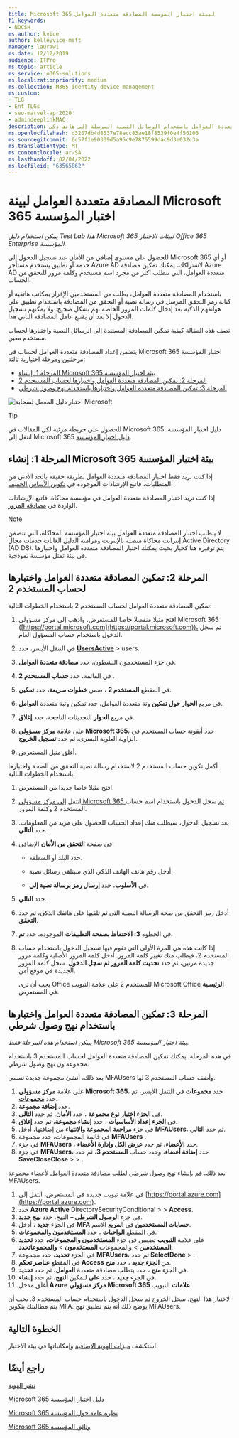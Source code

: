 ```yaml
---
title: Microsoft 365 لبيئة اختبار المؤسسة المصادقة متعددة العوامل
f1.keywords:
- NOCSH
ms.author: kvice
author: kelleyvice-msft
manager: laurawi
ms.date: 12/12/2019
audience: ITPro
ms.topic: article
ms.service: o365-solutions
ms.localizationpriority: medium
ms.collection: M365-identity-device-management
ms.custom:
- TLG
- Ent_TLGs
- seo-marvel-apr2020
- admindeeplinkMAC
description: قم بتكوين المصادقة متعددة العوامل باستخدام الرسائل النصية المرسلة إلى هاتف ذكي Microsoft 365 بيئة اختبار المؤسسة.
ms.openlocfilehash: d3207db4d8537e78ecc83ae18f8539f0e4f56106
ms.sourcegitcommit: 6c57f1e90339d5a95c9e7875599dac9d3e032c3a
ms.translationtype: MT
ms.contentlocale: ar-SA
ms.lasthandoff: 02/04/2022
ms.locfileid: "63565862"
---
```

# <a name="multi-factor-authentication-for-your-microsoft-365-for-enterprise-test-environment"></a>المصادقة متعددة العوامل لبيئة Microsoft 365 اختبار المؤسسة

*يمكن استخدام دليل Test Lab هذا Microsoft 365 لبيئات الاختبار Office 365 Enterprise المؤسسة.*

للحصول على مستوى إضافي من الأمان عند تسجيل الدخول إلى Microsoft 365 أو أي خدمة أو تطبيق يستخدم مستأجر Azure AD لاشتراكك، يمكنك تمكين مصادقة Azure AD متعددة العوامل، التي تتطلب أكثر من مجرد اسم مستخدم وكلمة مرور للتحقق من الحساب.

باستخدام المصادقة متعددة العوامل، يطلب من المستخدمين الإقرار بمكاتب هاتفية أو كتابة رمز التحقق المرسل في رسالة نصية أو التحقق من المصادقة باستخدام تطبيق على هواتفهم الذكية بعد إدخال كلمات المرور الخاصة بهم بشكل صحيح. ولا يمكنهم تسجيل الدخول إلا بعد أن يقتنع عامل المصادقة الثاني هذا.
  
تصف هذه المقالة كيفية تمكين المصادقة المستندة إلى الرسائل النصية واختبارها لحساب مستخدم معين.
  
يتضمن إعداد المصادقة متعددة العوامل لحساب في Microsoft 365 اختبار المؤسسة مرحلتين ومرحلة اختيارية ثالثة:
- [المرحلة 1: إنشاء Microsoft 365 بيئة اختبار المؤسسة](#phase-1-build-out-your-microsoft-365-for-enterprise-test-environment)
- [المرحلة 2: تمكين المصادقة متعددة العوامل واختبارها لحساب المستخدم 2](#phase-2-enable-and-test-multi-factor-authentication-for-the-user-2-account)
- [المرحلة 3: تمكين المصادقة متعددة العوامل واختبارها باستخدام نهج وصول شرطي](#phase-3-enable-and-test-multi-factor-authentication-with-a-conditional-access-policy)

![اختبار دليل المعمل لسحابة Microsoft.](../media/m365-enterprise-test-lab-guides/cloud-tlg-icon.png) 
    
> [!TIP]
> للحصول على خريطة مرئية لكل المقالات في Microsoft 365 دليل اختبار المؤسسة، انتقل إلى Microsoft 365 [دليل اختبار المؤسسة](../downloads/Microsoft365EnterpriseTLGStack.pdf).
  
## <a name="phase-1-build-out-your-microsoft-365-for-enterprise-test-environment"></a>المرحلة 1: إنشاء Microsoft 365 بيئة اختبار المؤسسة

إذا كنت تريد فقط اختبار المصادقة متعددة العوامل بطريقة خفيفة بالحد الأدنى من المتطلبات، فاتبع الإرشادات الموجودة في [تكوين الأساس الخفيف](lightweight-base-configuration-microsoft-365-enterprise.md).
  
إذا كنت تريد اختبار المصادقة متعددة العوامل في مؤسسة محاكاة، فاتبع الإرشادات الواردة في [مصادقة المرور](pass-through-auth-m365-ent-test-environment.md).
  
> [!NOTE]
> لا يتطلب اختبار المصادقة متعددة العوامل بيئة اختبار المؤسسة المحاكاة، التي تتضمن إنترانت محاكاة متصلة بالإنترنت ومزامنة الدليل الغابات خدمات مجال Active Directory (AD DS). يتم توفيره هنا كخيار بحيث يمكنك اختبار المصادقة متعددة العوامل واختبارها في بيئة تمثل مؤسسة نموذجية.
  
## <a name="phase-2-enable-and-test-multi-factor-authentication-for-the-user-2-account"></a>المرحلة 2: تمكين المصادقة متعددة العوامل واختبارها لحساب المستخدم 2

تمكين المصادقة متعددة العوامل لحساب المستخدم 2 باستخدام الخطوات التالية:
  
1. افتح مثيلا منفصلا خاصا للمستعرض، واذهب إلى مركز مسؤولي Microsoft 365 ([https://portal.microsoft.com](https://portal.microsoft.com))، ثم سجل الدخول باستخدام حساب المسؤول العام.
    
2. في التنقل الأيسر، حدد <a href="https://go.microsoft.com/fwlink/p/?linkid=834822" target="_blank">**UsersActive**</a> >  users.
    
3. في جزء المستخدمون النشطون، حدد **مصادقة متعددة العوامل**.
    
4. في القائمة، حدد **حساب المستخدم 2** .
    
5. في المقطع **المستخدم 2** ، ضمن **خطوات سريعة**، حدد **تمكين**.
    
6. في مربع **الحوار حول تمكين** وثة متعددة العوامل، حدد تمكين وثبة متعددة **العوامل**.
    
7. في مربع **الحوار** التحديثات الناجحة، حدد **إغلاق**.
    
8. على علامة **مركز مسؤولي Microsoft 365**، حدد أيقونة حساب المستخدم في الزاوية العلوية اليسرى، ثم حدد **تسجيل الخروج**.
    
9. أغلق مثيل المستعرض.
   
أكمل تكوين حساب المستخدم 2 لاستخدام رسالة نصية للتحقق من الصحة واختبارها باستخدام الخطوات التالية:
  
1. افتح مثيلا خاصا جديدا من المستعرض.
    
2. انتقل [إلى مركز مسؤولي Microsoft 365 ثم](https://admin.microsoft.com) سجل الدخول باستخدام اسم حساب المستخدم 2 وكلمة المرور.
    
3. بعد تسجيل الدخول، سيطلب منك إعداد الحساب للحصول على مزيد من المعلومات. حدد **التالي**.
    
4. في صفحة **التحقق من الأمان** الإضافي:
    
   - حدد البلد أو المنطقة.
    
   - أدخل رقم هاتف الهاتف الذكي الذي سيتلقى رسائل نصية.
    
   - في **الأسلوب**، حدد **إرسال رمز برسالة نصية إلي**.
    
5. حدد **التالي**.
    
6. أدخل رمز التحقق من صحة الرسالة النصية التي تم تلقيها على هاتفك الذكي، ثم حدد **التحقق**.
    
7. في الخطوة **3: الاحتفاظ بصفحة التطبيقات** الموجودة، حدد **تم**.
    
8. إذا كانت هذه هي المرة الأولى التي تقوم فيها تسجيل الدخول باستخدام حساب المستخدم 2، فيطلب منك تغيير كلمة المرور. أدخل كلمة المرور الأصلية وكلمة مرور جديدة مرتين، ثم حدد **تحديث كلمة المرور ثم سجل الدخول**. سجل كلمة المرور الجديدة في موقع آمن.
    
    يجب أن ترى Office للمستخدم 2 على علامة التبويب Microsoft Office **الرئيسية** في المستعرض.

## <a name="phase-3-enable-and-test-multi-factor-authentication-with-a-conditional-access-policy"></a>المرحلة 3: تمكين المصادقة متعددة العوامل واختبارها باستخدام نهج وصول شرطي

*يمكن استخدام هذه المرحلة فقط Microsoft 365 بيئة اختبار المؤسسة.*

في هذه المرحلة، يمكنك تمكين المصادقة متعددة العوامل لحساب المستخدم 3 باستخدام مجموعة ون نهج وصول شرطي.

بعد ذلك، أنشئ مجموعة جديدة تسمى MFAUsers وأضف حساب المستخدم 3 لها.

1. على علامة **مركز مسؤولي Microsoft 365**، حدد **مجموعات** في التنقل الأيسر، ثم حدد <a href="https://go.microsoft.com/fwlink/p/?linkid=2052855" target="_blank">**مجموعات**</a>.
2. حدد **إضافة مجموعة**.
3. في **الجزء اختيار نوع مجموعة** ، حدد **الأمان**، ثم حدد **التالي**.
4. في **الجزء إعداد الأساسيات** ، حدد **إنشاء مجموعة**، ثم حدد **إغلاق**.
5. في جزء **مراجعة المجموعة والانتهاء** من إضافتها، أدخل **MFAUsers**، ثم حدد **التالي**.
6. في قائمة المجموعات، حدد مجموعة **MFAUsers** .
7. في جزء **MFAUsers** ، حدد **الأعضاء**، ثم حدد **عرض الكل وإدارة الأعضاء**.
8. في جزء **MFAUsers**، حدد **إضافة أعضاء**، وحدد حساب **المستخدم 3**، ثم حدد **SaveCloseClose** >  > .

بعد ذلك، قم بإنشاء نهج وصول شرطي لطلب مصادقة متعددة العوامل لأعضاء مجموعة MFAUsers.

1. في علامة تبويب جديدة في المستعرض، انتقل إلى [https://portal.azure.com](https://portal.azure.com).
2. حدد **Azure Active** DirectorySecurityConditional  >  > **Access**.
3. في جزء **الوصول الشرطي –** النهج، حدد **نهج جديد**.
4. في الجزء **جديد** ، أدخل **MFA حسابات المستخدمين** في **المربع** الاسم.
5. في المقطع **الواجبات** ، حدد **المستخدمون والمجموعات**.
6. على علامة **التبويب** تضمين في جزء **المستخدمون والمجموعات،** حدد **تحديد المستخدمين** >  والمجموعات **المستخدمون** >  **والمجموعاتحدد**.
7. في الجزء **تحديد**، حدد مجموعة **MFAUsers**، ثم حدد **SelectDone** > .
8. في المقطع **عناصر تحكم Access** من **الجزء جديد** ، حدد **منح**.
9. في الجزء **منح** ، حدد يتطلب مصادقة متعددة **العوامل**، ثم حدد **تحديد**.
10. في الجزء **جديد** ، حدد **على** لتمكين **النهج**، ثم حدد **إنشاء**.
11. أغلق مدخل **Azure** **مركز مسؤولي Microsoft 365 علامات** التبويب.

لاختبار هذا النهج، سجل الخروج ثم سجل الدخول باستخدام حساب المستخدم 3. يجب أن يتم مطالبتك بتكوين MFA. يوضح ذلك أنه يتم تطبيق نهج MFAUsers.

## <a name="next-step"></a>الخطوة التالية

استكشف [ميزات الهوية الإضافية](m365-enterprise-test-lab-guides.md#identity) وإمكانياتها في بيئة الاختبار.

## <a name="see-also"></a>راجع أيضًا

[نشر الهوية](deploy-identity-solution-overview.md)

[Microsoft 365 دليل اختبار المؤسسة](m365-enterprise-test-lab-guides.md)

[Microsoft 365 نظرة عامة حول المؤسسة](microsoft-365-overview.md)

[Microsoft 365 وثائق المؤسسة](/microsoft-365-enterprise/)
